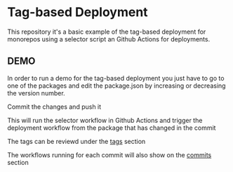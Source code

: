# Tag-based Deployment

This repository it's a basic example of the tag-based deployment for monorepos using a selector script an Github Actions for deployments.

## DEMO

In order to run a demo for the tag-based deployment you just have to go to one of the packages and edit the package.json by increasing or decreasing the version number.

Commit the changes and push it

This will run the selector workflow in Github Actions and trigger the deployment workflow from the package that has changed in the commit

The tags can be reviewd under the [tags](https://github.com/llamojha/tag-based-deployment/tags) section

The workflows running for each commit will also show on the [commits](https://github.com/llamojha/tag-based-deployment/commits/master) section